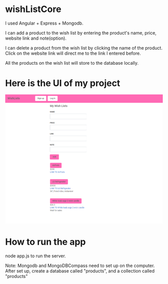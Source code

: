 # wishListCore

I used Angular + Express + Mongodb. 

I can add a product to the wish list by entering the product's name, price, website link and note(option).

I can delete a product from the wish list by clicking the name of the product. Click on the website link will direct me to the link I entered before.

All the products on the wish list will store to the database locally.

# Here is the UI of my project
![ScreenShot](https://github.com/yutingscode/WishListUI/blob/master/src/photo/wishListScreenShot.PNG)

# How to run the app
node app.js to run the server.

Note: Mongodb and MongoDBCompass need to set up on the computer. After set up, create a database called "products", and a collection called "products"



